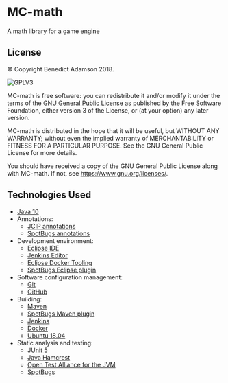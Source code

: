 # MC-math
A math library for a game engine


## License

© Copyright Benedict Adamson 2018.
 
![GPLV3](https://www.gnu.org/graphics/gplv3-with-text-136x68.png)

MC-math is free software: you can redistribute it and/or modify
it under the terms of the
[GNU General Public License](https://www.gnu.org/licenses/gpl.html)
as published by the Free Software Foundation, either version 3 of the License, or
(at your option) any later version.

MC-math is distributed in the hope that it will be useful,
but WITHOUT ANY WARRANTY; without even the implied warranty of
MERCHANTABILITY or FITNESS FOR A PARTICULAR PURPOSE.  See the
GNU General Public License for more details.

You should have received a copy of the GNU General Public License
along with MC-math.  If not, see <https://www.gnu.org/licenses/>.


## Technologies Used

* [Java 10](https://docs.oracle.com/javase/10/)
* Annotations:
    * [JCIP annotations](http://jcip.net/annotations/doc/net/jcip/annotations/package-summary.html)
    * [SpotBugs annotations](https://javadoc.io/doc/com.github.spotbugs/spotbugs-annotations/3.1.8)
* Development environment:
    * [Eclipse IDE](https://www.eclipse.org/ide/)
    * [Jenkins Editor](https://github.com/de-jcup/eclipse-jenkins-editor)
    * [Eclipse Docker Tooling](https://marketplace.eclipse.org/content/eclipse-docker-tooling)
    * [SpotBugs Eclipse plugin](https://marketplace.eclipse.org/content/spotbugs-eclipse-plugin)
* Software configuration management:
     * [Git](https://git-scm.com/)
     * [GitHub](https://github.com)
* Building:
    * [Maven](https://maven.apache.org/)
    * [SpotBugs Maven plugin](https://spotbugs.github.io/spotbugs-maven-plugin/index.html)
    * [Jenkins](https://jenkins.io/)
    * [Docker](https://www.docker.com/)
    * [Ubuntu 18.04](http://releases.ubuntu.com/18.04/)
* Static analysis and testing:
    * [JUnit 5](https://junit.org/junit5/)
    * [Java Hamcrest](http://hamcrest.org/JavaHamcrest/)
    * [Open Test Alliance for the JVM](https://github.com/ota4j-team/opentest4j)
    * [SpotBugs](https://spotbugs.github.io/)

